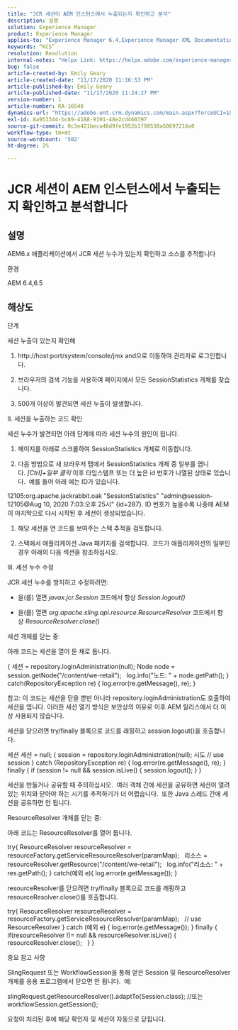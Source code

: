 ```yaml
---
title: "JCR 세션이 AEM 인스턴스에서 누출되는지 확인하고 분석"
description: 설명
solution: Experience Manager
product: Experience Manager
applies-to: "Experience Manager 6.4,Experience Manager XML Documentation for Adobe Experience Manager,Experience Manager XML Documentation Add-on for Adobe Experience Manager,Experience Manager 6.5,Experience Manager"
keywords: “KCS”
resolution: Resolution
internal-notes: "Helpx Link: https://helpx.adobe.com/experience-manager/kb/check-and-analyze-if-JCR-session-leaks-in-your-AEM-instance.html"
bug: false
article-created-by: Emily Geary
article-created-date: "11/17/2020 11:16:53 PM"
article-published-by: Emily Geary
article-published-date: "11/17/2020 11:24:27 PM"
version-number: 1
article-number: KA-16548
dynamics-url: "https://adobe-ent.crm.dynamics.com/main.aspx?forceUCI=1&pagetype=entityrecord&etn=knowledgearticle&id=6c27d5f9-2a29-eb11-a813-000d3a303484"
exl-id: 8a953344-bc89-4188-9191-48e2cd460397
source-git-commit: 0c3e421beca46d9fe1952b1f98538a50697216a0
workflow-type: tm+mt
source-wordcount: '502'
ht-degree: 2%

---
```


# JCR 세션이 AEM 인스턴스에서 누출되는지 확인하고 분석합니다

## 설명

AEM6.x 애플리케이션에서 JCR 세션 누수가 있는지 확인하고 소스를 추적합니다


환경



AEM 6.4,6.5

## 해상도

단계

세션 누출이 있는지 확인해



1. http://host:port/system/console/jmx and으로 이동하여 관리자로 로그인합니다.

2. 브라우저의 검색 기능을 사용하여 페이지에서 모든 SessionStatistics 개체를 찾습니다.

3. 500개 이상이 발견되면 세션 누출이 발생합니다.




II. 세션을 누출하는 코드 확인

세션 누수가 발견되면 아래 단계에 따라 세션 누수의 원인이 됩니다.

1. 페이지를 아래로 스크롤하여 SessionStatistics 개체로 이동합니다.

2. 다음 방법으로 새 브라우저 탭에서 SessionStatistics 개체 중 일부를 엽니다. *[Ctrl]+일부 클릭* 이후 타임스탬프 또는 더 높은 id 번호가 나열된 상태로 있습니다.  예를 들어 아래 에는 ID가 있습니다.




12105:org.apache.jackrabbit.oak &quot;SessionStatistics&quot; &quot;admin@session-12105@Aug 10, 2020 7:03:오후 25시&quot; {id=287}. ID 번호가 높을수록 나중에 AEM이 마지막으로 다시 시작된 후 세션이 생성되었습니다.

1. 해당 세션을 연 코드를 보여주는 스택 추적을 검토합니다.

2. 스택에서 애플리케이션 Java 패키지를 검색합니다.  코드가 애플리케이션의 일부인 경우 아래의 다음 섹션을 참조하십시오.




III. 세션 누수 수정

JCR 세션 누수를 방지하고 수정하려면:

* 을(를) 열면 *javax.jcr.Session* 코드에서 항상 *Session.logout()*

* 을(를) 열면 *org.apache.sling.api.resource.ResourceResolver* 코드에서 항상 *ResourceResolver.close()*




세션 개체를 닫는 중:

아래 코드는 세션을 열어 둔 채로 둡니다.

{ 세션 = repository.loginAdministration(null); Node node = session.getNode(&quot;/content/we-retail&quot;);   log.info(&quot;노드: &quot; + node.getPath(); } catch(RepositoryException re) { log.error(re.getMessage(), re); }


참고: 이 코드는 세션을 닫을 뿐만 아니라 repository.loginAdministration도 호출하여 세션을 엽니다. 이러한 세션 열기 방식은 보안상의 이유로 이후 AEM 릴리스에서 더 이상 사용되지 않습니다.



세션을 닫으려면 try/finally 블록으로 코드를 래핑하고 session.logout()을 호출합니다.

세션 세션 = null; { session = repository.loginAdministration(null); 시도 // use session } catch (RepositoryException re) { log.error(re.getMessage(), re); } finally { if (session != null &amp;&amp; session.isLive() { session.logout(); } }

세션을 만들거나 공유할 때 주의하십시오.  여러 객체 간에 세션을 공유하면 세션이 열려 있는 위치와 닫아야 하는 시기를 추적하기가 더 어렵습니다.  또한 Java 스레드 간에 세션을 공유하면 안 됩니다.

ResourceResolver 개체를 닫는 중:

아래 코드는 ResourceResolver를 열어 둡니다.

try{ ResourceResolver resourceResolver = resourceFactory.getServiceResourceResolver(paramMap);   리소스 = resourceResolver.getResource(&quot;/content/we-retail&quot;);   log.info(&quot;리소스: &quot; + res.getPath(); } catch(예외 e){ log.error(e.getMessage()); }

resourceResolver를 닫으려면 try/finally 블록으로 코드를 래핑하고 resourceResolver.close()를 호출합니다.

try{ ResourceResolver resourceResolver = resourceFactory.getServiceResourceResolver(paramMap);   // use ResourceResolver } catch (예외 e) { log.error(e.getMessage()); } finally { if(resourceResolver !)= null &amp;&amp; resourceResolver.isLive() { resourceResolver.close();   } }


중요 참고 사항



SlingRequest 또는 WorkflowSession을 통해 얻은 Session 및 ResourceResolver 개체를 응용 프로그램에서 닫으면 안 됩니다.  예:

slingRequest.getResourceResolver().adaptTo(Session.class); //또는 workflowSession.getSession();

요청이 처리된 후에 해당 확인자 및 세션이 자동으로 닫힙니다.
